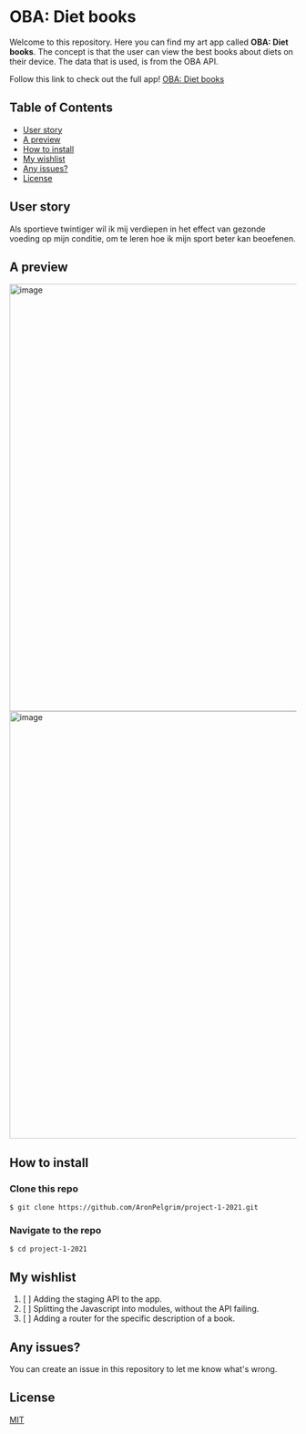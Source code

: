 # OBA: Diet books 
Welcome to this repository. Here you can find my art app called **OBA: Diet books**. The concept is that the user can view the best books about diets on their device. The data that is used, is from the OBA API. 

Follow this link to check out the full app!
[OBA: Diet books](https://aronpelgrim.github.io/project-1-2021/)

## Table of Contents

-   [User story](#user-story)
-   [A preview](#a-preview)
-   [How to install](#how-to-install)
-   [My wishlist](#my-wishlist)
-   [Any issues?](#any-issues)
-   [License](#license)

## User story
Als sportieve twintiger wil ik mij verdiepen in het effect van gezonde voeding op mijn conditie, om te leren hoe ik mijn sport beter kan beoefenen.

## A preview
<img width="750" alt="image" src="https://user-images.githubusercontent.com/74137185/158977756-0e44a555-2e8b-42ee-ba72-2334c8f29d40.png">
<img width="750" alt="image" src="https://user-images.githubusercontent.com/74137185/158989453-016aff74-6853-4d09-91f9-b53d55291941.png">



## How to install
### Clone this repo
```
$ git clone https://github.com/AronPelgrim/project-1-2021.git
```

### Navigate to the repo
```
$ cd project-1-2021
```

## My wishlist
1. [ ] Adding the staging API to the app.
2. [ ] Splitting the Javascript into modules, without the API failing.
3. [ ] Adding a router for the specific description of a book.

## Any issues?
You can create an issue in this repository to let me know what's wrong.

 ## License
[MIT](https://github.com/AronPelgrim/project-1-2021/blob/main/LICENSE)